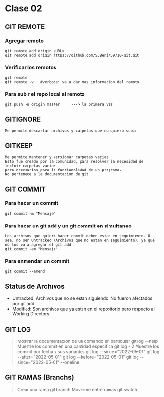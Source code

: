 # Clase 02

## GIT REMOTE

### Agregar remoto

    git remote add origin <URL>
    git remote add origin https://github.com/SJBeni/59710-git.git

### Verificar los remotos
    git remote
    git remote -v   #verbose: va a dar mas informacion del remoto

### Para subir el repo local al remoto
    git push -u origin master     ---> la primera vez

## GITIGNORE
    Me permite descartar archivos y carpetas que no quiero subir

## GITKEEP
    Me permite mantener y versionar carpetas vacias
    Esto fue creado por la comunidad, para resolver la necesidad de incluir carpetas vacias
    pero necesarias para la funcionalidad de un programa.
    No pertenece a la documentacion de git

## GIT COMMIT

### Para hacer un commit
    git commit -m "Mensaje"

### Para hacer un git add y un git commit en simultaneo
    Los archivos que quiero hacer commit deben estar en seguimiento. O sea, no ser Untracked (Archivos que no estan en seguimiento), ya que no los va a agregar el git add
    git commit -am "Mensaje"

### Para enmendar un commit
    git commit --amend

## Status de Archivos

* Untracked: Archivos que no se estan siguiendo. No fueron afectados por git add
* Modified: Son archivos que ya estan en el repositorio pero respecto al Working Directory

## GIT LOG
>Mostrar la documentacion de un comando en particular
    git log --help
>Muestre los commit en una cantidad especifica
    git log - 2
> Muestre los commit por fecha y sus variantes
    git log --since="2022-05-01"
    git log --after="2022-05-01"
    git log --before="2022-05-01"
    git log --since="2022-05-01" --oneline

## GIT RAMAS (Branchs)
> Crear una rama
    git branch <nombre-rama>
>Moverme entre ramas
    git switch <nombre-rama>